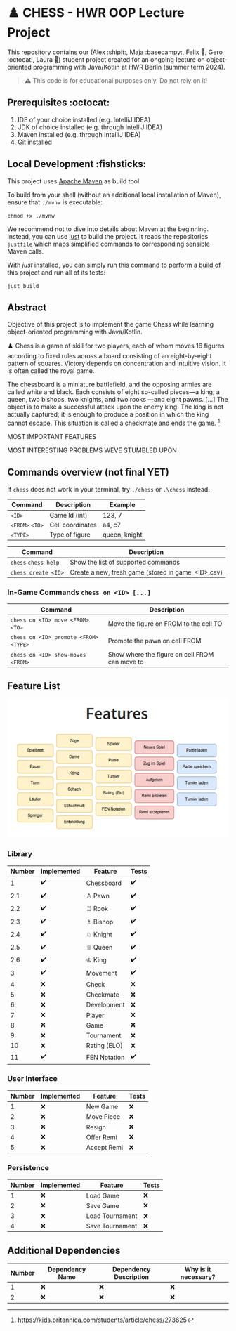 # :chess_pawn: CHESS - HWR OOP Lecture Project 
This repository contains our (Alex :shipit:, Maja :basecampy:, Felix :penguin:, Gero :octocat:, Laura :bug:) student project created for an ongoing lecture on object-oriented
programming with Java/Kotlin at HWR Berlin (summer term 2024).

> :warning: This code is for educational purposes only. Do not rely on it!

## Prerequisites :octocat:

1. IDE of your choice installed (e.g. IntelliJ IDEA)
2. JDK of choice installed (e.g. through IntelliJ IDEA)
3. Maven installed (e.g. through IntelliJ IDEA)
4. Git installed

## Local Development :fishsticks:

This project uses [Apache Maven][maven] as build tool.

To build from your shell (without an additional local installation of Maven), ensure that `./mvnw`
is executable:

```
chmod +x ./mvnw
```

We recommend not to dive into details about Maven at the beginning.
Instead, you can use [just][just] to build the project.
It reads the repositories `justfile` which maps simplified commands to corresponding sensible Maven
calls.

With _just_ installed, you can simply run this command to perform a build of this project and run
all of its tests:

```
just build
```

## Abstract

Objective of this project is to implement the game Chess while learning object-oriented programming with Java/Kotlin.

:chess_pawn: Chess is a game of skill for two players, each of whom moves 16 figures according to fixed rules across a board consisting 
of an eight-by-eight pattern of squares. Victory depends on concentration and intuitive vision. It is often called the royal game.

The chessboard is a miniature battlefield, and the opposing armies are called white and black. Each consists of eight 
so-called pieces—a king, a queen, two bishops, two knights, and two rooks —and eight pawns. \[...\] The object is to make a successful 
attack upon the enemy king. The king is not actually captured; it is enough to produce a position in which the king cannot escape. 
This situation is called a checkmate and ends the game. [^1]

MOST IMPORTANT FEATURES

MOST INTERESTING PROBLEMS WEVE STUMBLED UPON

## Commands overview (not final YET)

If `chess` does not work in your terminal, try `./chess` or `.\chess` instead.

| Command         | Description      | Example       |
|-----------------|------------------|---------------|
| `<ID>`          | Game Id (int)    | 123, 7        |
| `<FROM>` `<TO>` | Cell coordinates | a4, c7        |
| `<TYPE>`        | Type of figure   | queen, knight |

| Command              | Description                                         |
|----------------------|-----------------------------------------------------|
| `chess` `chess help` | Show the list of supported commands                 |
| `chess create <ID>`  | Create a new, fresh game (stored in game_\<ID>.csv) |

### In-Game Commands `chess on <ID> [...]`

| Command                               | Description                                    |
|---------------------------------------|------------------------------------------------|
| `chess on <ID> move <FROM> <TO>`      | Move the figure on FROM to the cell TO         |
| `chess on <ID> promote <FROM> <TYPE>` | Promote the pawn on cell FROM                  |
| `chess on <ID> show-moves <FROM>`     | Show where the figure on cell FROM can move to |


## Feature List

![Screenshot of the expected features of this project.](img.png)

### Library

| Number | Implemented        | Feature       | Tests              |
|--------|--------------------|---------------|--------------------|
| 1      | :heavy_check_mark: | Chessboard    | :heavy_check_mark: |
| 2.1    | :heavy_check_mark: | ♙ Pawn        | :heavy_check_mark: |
| 2.2    | :heavy_check_mark: | ♖ Rook        | :heavy_check_mark: |
| 2.3    | :heavy_check_mark: | ♗ Bishop      | :heavy_check_mark: |
| 2.4    | :heavy_check_mark: | ♘ Knight      | :heavy_check_mark: |
| 2.5    | :heavy_check_mark: | ♕ Queen       | :heavy_check_mark: |
| 2.6    | :heavy_check_mark: | ♔ King        | :heavy_check_mark: |
| 3      | :heavy_check_mark: | Movement      | :heavy_check_mark: |
| 4      | :x:                | Check         | :x:                |
| 5      | :x:                | Checkmate     | :x:                |
| 6      | :x:                | Development   | :x:                |
| 7      | :x:                | Player        | :x:                |
| 8      | :x:                | Game          | :x:                |
| 9      | :x:                | Tournament    | :x:                |
| 10     | :x:                | Rating (ELO)  | :x:                |
| 11     | :heavy_check_mark: | FEN Notation  | :heavy_check_mark: |

### User Interface

| Number | Implemented | Feature     | Tests |
|--------|-------------|-------------|-------|
| 1      | :x:         | New Game    | :x:   |
| 2      | :x:         | Move Piece  | :x:   |
| 3      | :x:         | Resign      | :x:   |
| 4      | :x:         | Offer Remi  | :x:   |
| 5      | :x:         | Accept Remi | :x:   |

### Persistence

| Number | Implemented | Feature         | Tests |
|--------|-------------|-----------------|-------|
| 1      | :x:         | Load Game       | :x:   |
| 2      | :x:         | Save Game       | :x:   |
| 3      | :x:         | Load Tournament | :x:   |
| 4      | :x:         | Save Tournament | :x:   |

## Additional Dependencies

| Number | Dependency Name | Dependency Description | Why is it necessary? |
|--------|-----------------|------------------------|----------------------|
| 1      | :x:             | :x:                    | :x:                  |
| 2      | :x:             | :x:                    | :x:                  |


[maven]: https://maven.apache.org/
[just]: https://github.com/casey/just
[^1]: https://kids.britannica.com/students/article/chess/273625

